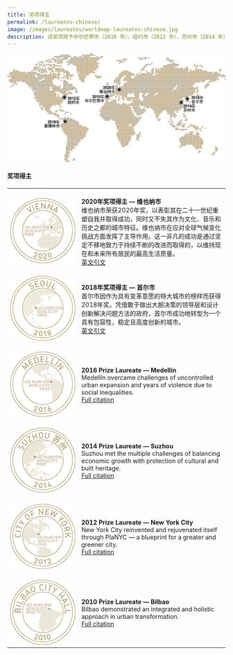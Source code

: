 ```yaml
---
title: 奖项得主
permalink: /laureates-chinese/
image: /images/laureates/worldmap-laureates-chinese.jpg
description: 该奖项授予毕尔巴鄂市（2010 年）、纽约市（2012 年）、苏州市（2014 年）、麦德林市（2016 年）、首尔市（2018 年）和维也纳市（2020 年）。
---
```


![奖项得主](/images/laureates/worldmap-laureates-chinese.jpg/)

#### **奖项得主**

<table style="width: 100%;" border="0" cellpadding="10">
<tbody>
<tr>
<td style="width: 150px;"><br><img src="/images/laureates/vienna-medal.png" alt="维也纳市" /><br></td>
<td><br><strong>2020年奖项得主 — 维也纳市</strong><br />维也纳市荣获2020年奖，以表彰其在二十一世纪重塑自我并取得成功，同时又不失其作为文化、音乐和历史之都的城市特征。维也纳市在应对全球气候变化挑战方面发挥了主导作用。这一非凡的成功是通过坚定不移地致力于持续不断的改进而取得的，以维持现在和未来所有居民的最高生活质量。<br><a href="/vienna/">英文引文</a></td>
</tr>
<tr>
<td style="width: 150px;"><br><img src="/images/laureates/seoul-medal.png" alt="首尔市" /><br></td>
<td><br><strong>2018年奖项得主 — 首尔市</strong><br />首尔市因作为具有变革意愿的特大城市的榜样而获得2018年奖。凭借敢于做出大胆决策的领导层和设计创新解决问题方法的政府，首尔市成功地转型为一个具有包容性，稳定且高度创新的城市。<br><a href="/seoul/">英文引文</a></td>
</tr>
<tr>
<td><br><img src="/images/laureates/medellin-medal.png" alt="Medellín" /><br></td>
<td><br><strong>2016 Prize Laureate — Medellín</strong><br />Medellín overcame challenges of uncontrolled urban expansion and years of violence due to social inequalities.<br><a href="/medellin/">Full citation</a></td>
</tr> 
<tr>
<td><br><img src="/images/laureates/suzhou-medal.png" alt="Suzhou" /><br></td>
<td><br><strong>2014 Prize Laureate — Suzhou</strong><br />Suzhou met the multiple challenges of balancing economic growth with protection of cultural and built heritage.<br><a href="/suzhou/">Full citation</a></td>
</tr> 
<tr>
<td><br><img src="/images/laureates/nyc-medal.png" alt="New York City" /><br></td>
<td><br><strong>2012 Prize Laureate — New York City</strong><br />New York City reinvented and rejuvenated itself through PlaNYC — a blueprint for a greater and greener city.<br><a href="/nyc/">Full citation</a></td>
</tr>
<tr>
<td><br><img src="/images/laureates/bilbao-medal.png" alt="Bilbao" /><br></td>
<td><br><strong>2010 Prize Laureate — Bilbao</strong><br />Bilbao demonstrated an integrated and holistic approach in urban transformation.<br><a href="/bilbao/">Full citation</a></td>
</tr> 
</tbody>
</table>
